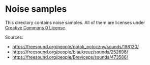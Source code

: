 Noise samples
=============

This directory contains noise samples. All of them are licenses under [Creative Commons 0 License](https://creativecommons.org/share-your-work/public-domain/cc0/).

Sources:
- https://freesound.org/people/potok_potoczny/sounds/198120/
- https://freesound.org/people/blaukreuz/sounds/252698/
- https://freesound.org/people/Breviceps/sounds/473586/
